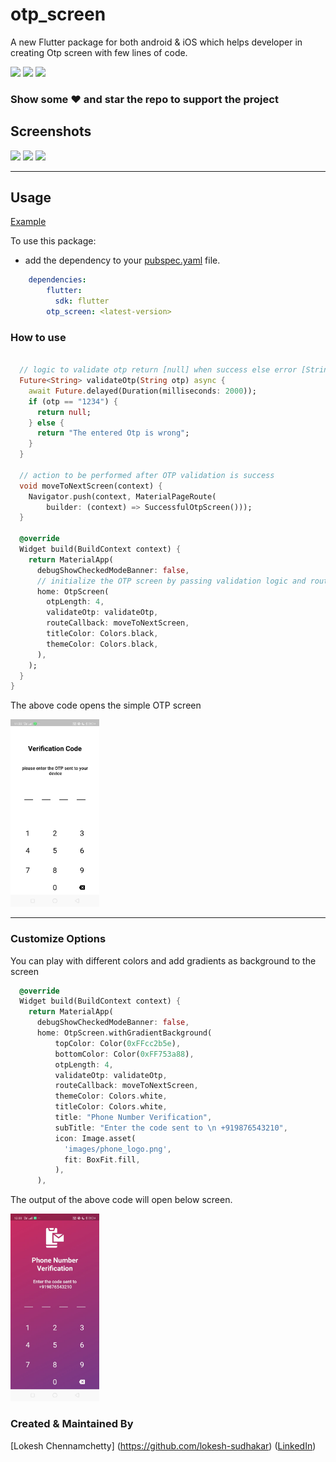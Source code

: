 # otp_screen

A new Flutter package for both android & iOS which helps developer in creating Otp screen with few lines of code.

[![](https://img.shields.io/badge/version-0.0.2-blue)](https://pub.dev/packages/otp_screen)
[![](https://img.shields.io/badge/package-flutter-blue)](https://github.com/lokesh-sudhakar/Flutter-OtpScreen)
[![](https://img.shields.io/badge/platform-android%20%26%20ios-bg)](https://github.com/lokesh-sudhakar/Flutter-OtpScreen)

### Show some :heart: and star the repo to support the project

## Screenshots

<img src="https://user-images.githubusercontent.com/35700254/88982227-57c39280-d2e5-11ea-8386-b846da22232a.png" height="300em" />
<img src="https://user-images.githubusercontent.com/35700254/88982239-614cfa80-d2e5-11ea-996a-3f9fcd14830c.png" height="300em" />
<img src="https://user-images.githubusercontent.com/35700254/88982248-6742db80-d2e5-11ea-92f0-ea4e1ea20093.png" height="300em" />

---

## Usage

[Example](https://github.com/lokesh-sudhakar/Flutter-OtpScreen/blob/master/example/lib/main.dart)

To use this package:

* add the dependency to your [pubspec.yaml](https://github.com/lokesh-sudhakar/Flutter-OtpScreen/blob/master/example/pubspec.yaml) file.

```yaml
    dependencies:
        flutter:
          sdk: flutter
        otp_screen: <latest-version>
```

### How to use

```dart

  // logic to validate otp return [null] when success else error [String]
  Future<String> validateOtp(String otp) async {
    await Future.delayed(Duration(milliseconds: 2000));
    if (otp == "1234") {
      return null;
    } else {
      return "The entered Otp is wrong";
    }
  }

  // action to be performed after OTP validation is success
  void moveToNextScreen(context) {
    Navigator.push(context, MaterialPageRoute(
        builder: (context) => SuccessfulOtpScreen()));
  }

  @override
  Widget build(BuildContext context) {
    return MaterialApp(
      debugShowCheckedModeBanner: false,
      // initialize the OTP screen by passing validation logic and route callback
      home: OtpScreen(
        otpLength: 4,
        validateOtp: validateOtp,
        routeCallback: moveToNextScreen,
        titleColor: Colors.black,
        themeColor: Colors.black,
      ),
    );
  }
}

```
The above code opens the simple OTP screen

<img src="ss_white.jpeg" height="300em" />

---

### Customize Options

You can play with different colors and add gradients as background to the screen

```dart
  @override
  Widget build(BuildContext context) {
    return MaterialApp(
      debugShowCheckedModeBanner: false,
      home: OtpScreen.withGradientBackground(
          topColor: Color(0xFFcc2b5e),
          bottomColor: Color(0xFF753a88),
          otpLength: 4,
          validateOtp: validateOtp,
          routeCallback: moveToNextScreen,
          themeColor: Colors.white,
          titleColor: Colors.white,
          title: "Phone Number Verification",
          subTitle: "Enter the code sent to \n +919876543210",
          icon: Image.asset(
            'images/phone_logo.png',
            fit: BoxFit.fill,
          ),
      ),
```

The output of the above code will open below screen.


<img src="ss_insta_1.jpeg" height="300em" />


### Created & Maintained By

[Lokesh Chennamchetty] (https://github.com/lokesh-sudhakar) ([LinkedIn](https://www.linkedin.com/in/lokesh-chennamchetty))

